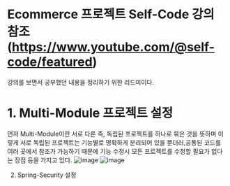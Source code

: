 # Ecommerce 프로젝트 Self-Code 강의 참조(https://www.youtube.com/@self-code/featured)

강의를 보면서 공부했던 내용을 정리하기 위한 리드미이다.

# 1. Multi-Module 프로젝트 설정
  먼저 Multi-Module이란 서로 다른 즉, 독립된 프로젝트를 하나로 묶은 것을 뜻하며 이렇게 서로 독립된 프로젝트는 기능별로 명확하게 분리되어 있을 뿐더러,공통된 코드를 여러 곳에서 참조가    가능하기 때문에 기능 수정시 모든 프로젝트를 수정할 필요가 없다는 장점 등을 가지고 있다.
  ![image](https://user-images.githubusercontent.com/35757620/209612386-ef328d8b-6fe9-40d5-aedd-6c7ba50305cb.png)
  ![image](https://user-images.githubusercontent.com/35757620/209612472-386ef1da-53e4-426b-be83-01f475c45d74.png)
  
2. Spring-Security 설정
